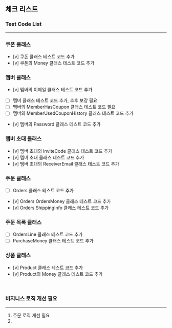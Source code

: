 ## 체크 리스트

### Test Code List
<hr>

### 쿠폰 클래스
- [v] 쿠폰 클래스 테스트 코드 추가
- [v] 쿠폰의 Money 클래스 테스트 코드 추가

### 멤버 클래스
- [v] 멤버의 이메일 클래스 테스트 코드 추가
- [ ] 멤버 클래스 테스트 코드 추가, 추후 보강 필요
- [ ] 멤버의 MemberHasCoupon 클래스 테스트 코드 필요
- [ ] 멤버의 MemberUsedCouponHistory 클래스 테스트 코드 추가
- [v] 멤버의 Password 클래스 테스트 코드 추가

### 멤버 초대 클래스
- [v] 멤버 초대의 InviteCode 클래스 테스트 코드 추가
- [v] 멤버 초대 클래스 테스트 코드 추가
- [v] 멤버 초대의 ReceiverEmail 클래스 테스트 코드 추가

### 주문 클래스
- [ ] Orders 클래스 테스트 코드 추가
- [v] Orders OrdersMoney 클래스 테스트 코드 추가
- [v] Orders ShippingInfo 클래스 테스트 코드 추가

### 주문 목록 클래스
- [ ] OrdersLine 클래스 테스트 코드 추가
- [ ] PurchaseMoney 클래스 테스트 코드 추가

### 상품 클래스
- [v] Product 클래스 테스트 코드 추가
- [v] Product의 Money 클래스 테스트 코드 추가

<br>

### 비지니스 로직 개선 필요
<hr>

1. 주문 로직 개선 필요
2. 